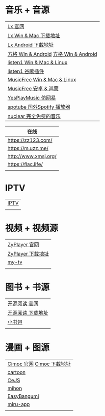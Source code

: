 # 音乐 + 音源
|                                                                              |
|------------------------------------------------------------------------------|
| [Lx 官网](https://lxmusic.toside.cn/)                                          |
| [Lx Win & Mac 下载地址](https://github.com/lyswhut/lx-music-desktop/releases)    |
| [Lx Android 下载地址](https://github.com/lyswhut/lx-music-mobile/releases)       |
| [方格 Win & Android](http://fonger.top/) [方格 Win & Android](http://morin.vin/) |
| [listen1 Win & Mac & Linux](https://github.com/listen1/listen1_desktop)      |
| [listen1 谷歌插件](https://github.com/listen1/listen1_chrome_extension)          |
| [MusicFree Win & Mac & Linux](https://github.com/maotoumao/MusicFreeDesktop) |
| [MusicFree 安卓 & 鸿蒙](https://github.com/maotoumao/MusicFree)                  |
| [YesPlayMusic 仿网易](https://github.com/qier222/YesPlayMusic)                  |
| [spotube 国外Spotify 播放器](https://github.com/KRTirtho/spotube)                 |
| [nuclear 完全免费的音乐](https://github.com/nukeop/nuclear)                         |

| 在线                   |
|----------------------|
| https://zz123.com/   |
| https://m.uzz.me/    |
| http://www.xmsj.org/ |
| https://flac.life/   |
|                      |
# IPTV
|                          |
|--------------------------|
| [IPTV](./iptv/README.md) |
|                          |
# 视频 + 视频源
|                                                                  |
|------------------------------------------------------------------|
| [ZyPlayer 官网](https://github.com/Hiram-Wong/ZyPlayer)            |
| [ZyPlayer 下载地址](https://github.com/Hiram-Wong/ZyPlayer/releases) |
| [my-tv](https://github.com/lizongying/my-tv)                     |
|                                                                  |
# 图书 + 书源
|                                                        |
|--------------------------------------------------------|
| [开源阅读 官网](https://gedoor.github.io/)                   |
| [开源阅读 下载地址](https://github.com/gedoor/legado/releases) |
| [小书包]()                                                |
|                                                        |
# 漫画 + 图源
|                                                                                                       |
|-------------------------------------------------------------------------------------------------------|
| [Cimoc 官网](https://github.com/Haleydu/Cimoc)  [Cimoc 下载地址](https://github.com/Haleydu/Cimoc/releases) |
| [cartoon](https://github.com/hongchacha/cartoon)                                                      |
| [CeJS](https://github.com/kanasimi/work_crawler)                                                      |
| [mihon](https://github.com/mihonapp/mihon)                                                            |
| [EasyBangumi](https://github.com/easybangumiorg/EasyBangumi)                                          |
| [miru-app](https://github.com/miru-project/miru-app/tree/dev)                                         |
|                                                                                                       |
